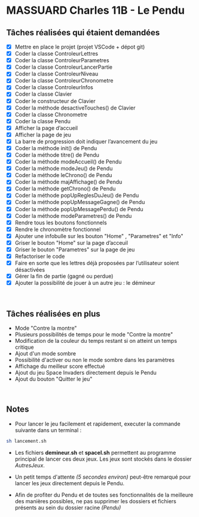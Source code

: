 # MASSUARD Charles 11B - Le Pendu

## Tâches réalisées qui étaient demandées

- [x] Mettre en place le projet (projet VSCode + dépot git)
- [x] Coder la classe ControleurLettres
- [x] Coder la classe ControleurParametres
- [x] Coder la classe ControleurLancerPartie
- [x] Coder la classe ControleurNiveau
- [x] Coder la classe ControleurChronometre
- [x] Coder la classe ControleurInfos
- [x] Coder la classe Clavier
- [x] Coder le constructeur de Clavier
- [x] Coder la méthode desactiveTouches() de Clavier
- [x] Coder la classe Chronometre
- [x] Coder la classe Pendu
- [x] Afficher la page d’accueil
- [x] Afficher la page de jeu
- [x] La barre de progression doit indiquer l’avancement du jeu
- [x] Coder la méthode init() de Pendu
- [x] Coder la méthode titre() de Pendu
- [x] Coder la méthode modeAccueil() de Pendu
- [x] Coder la méthode modeJeu() de Pendu
- [x] Coder la méthode leChrono() de Pendu
- [x] Coder la méthode majAffichage() de Pendu
- [x] Coder la méthode getChrono() de Pendu
- [x] Coder la méthode popUpReglesDuJeu() de Pendu
- [x] Coder la méthode popUpMessageGagne() de Pendu
- [x] Coder la méthode popUpMessagePerdu() de Pendu
- [x] Coder la méthode modeParametres() de Pendu
- [x] Rendre tous les boutons fonctionnels
- [x] Rendre le chronomètre fonctionnel
- [x] Ajouter une infobulle sur les bouton "Home" , "Parametres" et "Info"
- [x] Griser le bouton "Home" sur la page d’acceuil
- [x] Griser le bouton "Parametres" sur la page de jeu
- [x] Refactoriser le code
- [x] Faire en sorte que les lettres déjà proposées par l’utilisateur soient désactivées
- [x] Gérer la fin de partie (gagné ou perdue)
- [x] Ajouter la possibilité de jouer à un autre jeu : le démineur

<br>

## Tâches réalisées en plus

- Mode "Contre la montre"
- Plusieurs possibilités de temps pour le mode "Contre la montre"
- Modification de la couleur du temps restant si on atteint un temps critique
- Ajout d'un mode sombre
- Possibilité d'activer ou non le mode sombre dans les paramètres
- Affichage du meilleur score effectué
- Ajout du jeu Space Invaders directement depuis le Pendu
- Ajout du bouton "Quitter le jeu"

<br>

## Notes

- Pour lancer le jeu facilement et rapidement, executer la commande suivante dans un terminal :

```bash
sh lancement.sh
```

- Les fichiers **demineur.sh** et **spaceI.sh** permettent au programme principal de lancer ces deux jeux. Les jeux sont stockés dans le dossier *AutresJeux*. 

- Un petit temps d'attente *(5 secondes environ)* peut-être remarqué pour lancer les jeux directement depuis le Pendu.

- Afin de profiter du Pendu et de toutes ses fonctionnalités de la meilleure des manières possibles, ne pas supprimer les dossiers et fichiers présents au sein du dossier racine *(Pendu)*

